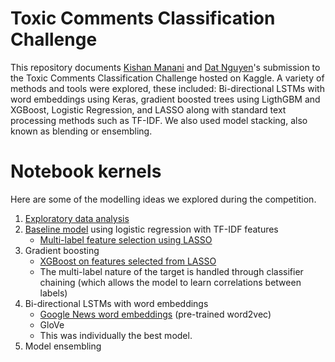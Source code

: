 Toxic Comments Classification Challenge
=======================================

This repository documents [Kishan Manani](https://github.com/KishManani) and [Dat Nguyen](http://dkn22.github.io)'s submission to
the Toxic Comments Classification Challenge hosted on Kaggle. A variety
of methods and tools were explored, these included: Bi-directional LSTMs
with word embeddings using Keras, gradient boosted trees using LigthGBM
and XGBoost, Logistic Regression, and LASSO along with standard text
processing methods such as TF-IDF. We also used model stacking, also
known as blending or ensembling.

# Notebook kernels

Here are some of the modelling ideas we explored during the competition.

1. [Exploratory data analysis](https://github.com/dkn22/kishan-dat-toxic-comment-challenge/blob/master/notebooks/1.1-eda.ipynb)
2. [Baseline model](https://github.com/dkn22/kishan-dat-toxic-comment-challenge/blob/master/notebooks/2.1-baseline-model.ipynb) using logistic regression with TF-IDF features
    - [Multi-label feature selection using LASSO](https://github.com/dkn22/kishan-dat-toxic-comment-challenge/blob/master/notebooks/3.1.1-multilabel-feature-selection.ipynb)
3. Gradient boosting
    - [XGBoost on features selected from LASSO](https://github.com/dkn22/kishan-dat-toxic-comment-challenge/blob/master/notebooks/3.2-pipeline-xgb.ipynb)
    - The multi-label nature of the target is handled through classifier chaining (which allows the model to learn correlations between labels)
4. Bi-directional LSTMs with word embeddings
    - [Google News word embeddings](https://github.com/dkn22/kishan-dat-toxic-comment-challenge/blob/master/notebooks/4.1-bidirectional-LSTM-with-word2vec.ipynb) (pre-trained word2vec)
    - GloVe
    - This was individually the best model.
5. Model ensembling


